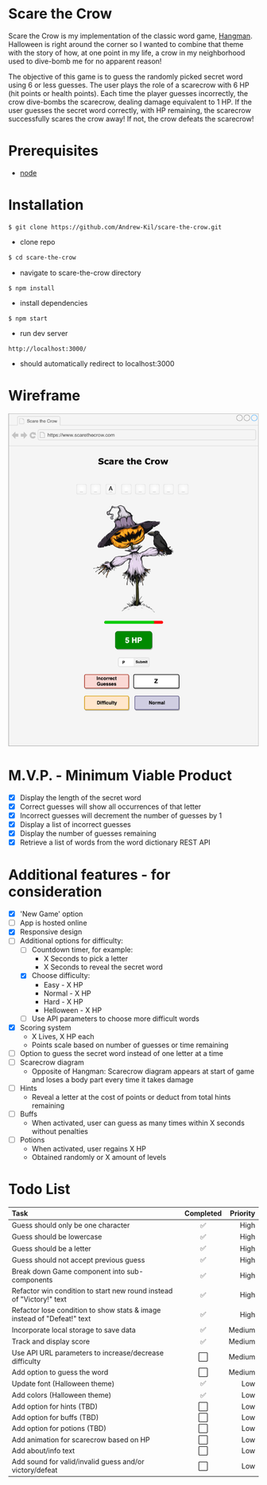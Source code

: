 # Scare the Crow

Scare the Crow is my implementation of the classic word game, [Hangman](<https://en.wikipedia.org/wiki/Hangman_(game)>). Halloween is right around the corner so I wanted to combine that theme with the story of how, at one point in my life, a crow in my neighborhood used to dive-bomb me for no apparent reason!

The objective of this game is to guess the randomly picked secret word using 6 or less guesses. The user plays the role of a scarecrow with 6 HP (hit points or health points). Each time the player guesses incorrectly, the crow dive-bombs the scarecrow, dealing damage equivalent to 1 HP. If the user guesses the secret word correctly, with HP remaining, the scarecrow successfully scares the crow away! If not, the crow defeats the scarecrow!

# Prerequisites

- [node](https://nodejs.org/en/)

# Installation

```
$ git clone https://github.com/Andrew-Kil/scare-the-crow.git
```

- clone repo

```sh
$ cd scare-the-crow
```

- navigate to scare-the-crow directory

```
$ npm install
```

- install dependencies

```
$ npm start
```

- run dev server

```
http://localhost:3000/
```

- should automatically redirect to localhost:3000

# Wireframe

![Scare the Crow](scare-the-crow.png)

# M.V.P. - Minimum Viable Product

- [x] Display the length of the secret word
- [x] Correct guesses will show all occurrences of that letter
- [x] Incorrect guesses will decrement the number of guesses by 1
- [x] Display a list of incorrect guesses
- [x] Display the number of guesses remaining
- [x] Retrieve a list of words from the word dictionary REST API

# Additional features - for consideration

- [x] 'New Game' option
- [ ] App is hosted online
- [x] Responsive design
- [ ] Additional options for difficulty:
  - [ ] Countdown timer, for example:
    - X Seconds to pick a letter
    - X Seconds to reveal the secret word
  - [x] Choose difficulty:
    - Easy - X HP
    - Normal - X HP
    - Hard - X HP
    - Helloween - X HP
  - [ ] Use API parameters to choose more difficult words
- [x] Scoring system
  - X Lives, X HP each
  - Points scale based on number of guesses or time remaining
- [ ] Option to guess the secret word instead of one letter at a time
- [ ] Scarecrow diagram
  - Opposite of Hangman: Scarecrow diagram appears at start of game and loses a body part every time it takes damage
- [ ] Hints
  - Reveal a letter at the cost of points or deduct from total hints remaining
- [ ] Buffs
  - When activated, user can guess as many times within X seconds without penalties
- [ ] Potions
  - When activated, user regains X HP
  - Obtained randomly or X amount of levels

# Todo List

| Task                                                                    | Completed | Priority |
| :---------------------------------------------------------------------- | :-------: | -------: |
| Guess should only be one character                                      |    ✅     |     High |
| Guess should be lowercase                                               |    ✅     |     High |
| Guess should be a letter                                                |    ✅     |     High |
| Guess should not accept previous guess                                  |    ✅     |     High |
| Break down Game component into sub-components                           |    ✅     |     High |
| Refactor win condition to start new round instead of "Victory!" text    |    ✅     |     High |
| Refactor lose condition to show stats & image instead of "Defeat!" text |    ✅     |     High |
| Incorporate local storage to save data                                  |    ✅     |   Medium |
| Track and display score                                                 |    ✅     |   Medium |
| Use API URL parameters to increase/decrease difficulty                  |    ⬜️    |   Medium |
| Add option to guess the word                                            |    ⬜️    |   Medium |
| Update font (Halloween theme)                                           |    ✅     |      Low |
| Add colors (Halloween theme)                                            |    ✅     |      Low |
| Add option for hints (TBD)                                              |    ⬜️    |      Low |
| Add option for buffs (TBD)                                              |    ⬜️    |      Low |
| Add option for potions (TBD)                                            |    ⬜️    |      Low |
| Add animation for scarecrow based on HP                                 |    ⬜️    |      Low |
| Add about/info text                                                     |    ⬜️    |      Low |
| Add sound for valid/invalid guess and/or victory/defeat                 |    ⬜️    |      Low |
